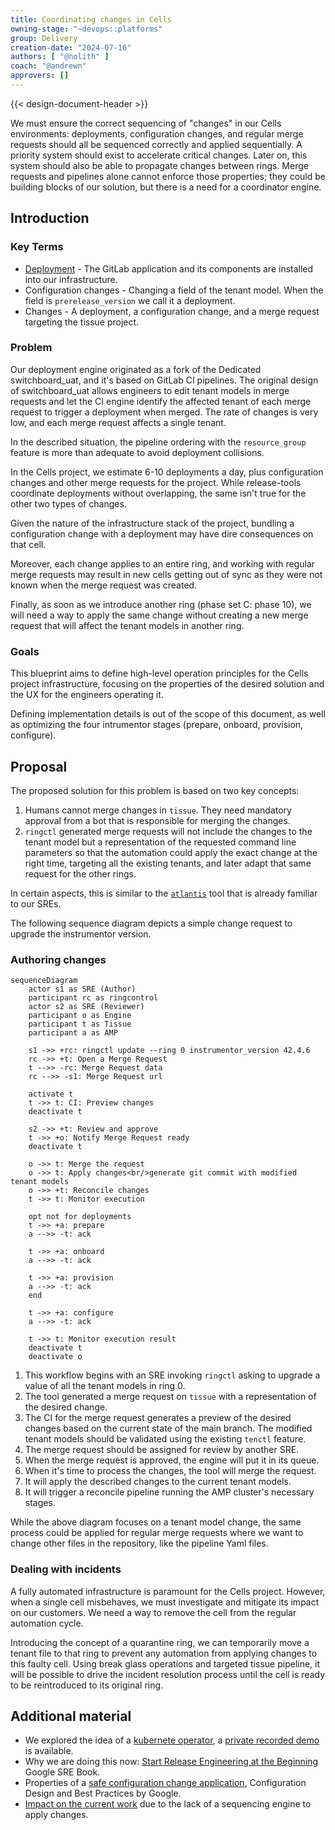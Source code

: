```yaml
---
title: Coordinating changes in Cells
owning-stage: "~devops::platforms"
group: Delivery
creation-date: "2024-07-16"
authors: [ "@nolith" ]
coach: "@andrewn"
approvers: []
---
```


{{< design-document-header >}}

We must ensure the correct sequencing of "changes" in our Cells environments: deployments, configuration changes, and regular merge requests should all be sequenced correctly and applied sequentially. A priority system should exist to accelerate critical changes. Later on, this system should also be able to propagate changes between rings. Merge requests and pipelines alone cannot enforce those properties; they could be building blocks of our solution, but there is a need for a coordinator engine.

## Introduction

### Key Terms

- [Deployment](deployments.md) - The GitLab application and its components are installed into our infrastructure.
- Configuration changes - Changing a field of the tenant model. When the field is `prerelease_version` we call it a deployment.
- Changes - A deployment, a configuration change, and a merge request targeting the tissue project.

### Problem

Our deployment engine originated as a fork of the Dedicated switchboard_uat, and it's based on GitLab CI pipelines. The original design of switchboard_uat allows engineers to edit tenant models in merge requests and let the CI engine identify the affected tenant of each merge request to trigger a deployment when merged. The rate of changes is very low, and each merge request affects a single tenant.

In the described situation, the pipeline ordering with the `resource_group` feature is more than adequate to avoid deployment collisions.

In the Cells project, we estimate 6-10 deployments a day, plus configuration changes and other merge requests for the project. While release-tools coordinate deployments without overlapping, the same isn't true for the other two types of changes.

Given the nature of the infrastructure stack of the project, bundling a configuration change with a deployment may have dire consequences on that cell.

Moreover, each change applies to an entire ring, and working with regular merge requests may result in new cells getting out of sync as they were not known when the merge request was created.

Finally, as soon as we introduce another ring (phase set C: phase 10), we will need a way to apply the same change without creating a new merge request that will affect the tenant models in another ring.

### Goals

This blueprint aims to define high-level operation principles for the Cells project infrastructure, focusing on the properties of the desired solution and the UX for the engineers operating it.

Defining implementation details is out of the scope of this document, as well as optimizing the four intrumentor stages (prepare, onboard, provision, configure).

## Proposal

The proposed solution for this problem is based on two key concepts:

1. Humans cannot merge changes in `tissue`. They need mandatory approval from a bot that is responsible for merging the changes.
2. `ringctl` generated merge requests will not include the changes to the tenant model but a representation of the requested command line parameters so that the automation could apply the exact change at the right time, targeting all the existing tenants, and later adapt that same request for the other rings.

In certain aspects, this is similar to the [`atlantis`](https://www.runatlantis.io/) tool that is already familiar to our SREs.

The following sequence diagram depicts a simple change request to upgrade the instrumentor version.

### Authoring changes

```mermaid
sequenceDiagram
    actor s1 as SRE (Author)
    participant rc as ringcontrol
    actor s2 as SRE (Reviewer)
    participant o as Engine
    participant t as Tissue
    participant a as AMP

    s1 ->> +rc: ringctl update --ring 0 instrumentor_version 42.4.6
    rc ->> +t: Open a Merge Request
    t -->> -rc: Merge Request data
    rc -->> -s1: Merge Request url

    activate t
    t ->> t: CI: Preview changes
    deactivate t

    s2 ->> +t: Review and approve
    t ->> +o: Notify Merge Request ready
    deactivate t

    o ->> t: Merge the request
    o ->> t: Apply changes<br/>generate git commit with modified tenant models
    o ->> +t: Reconcile changes
    t ->> t: Monitor execution

    opt not for deployments
    t ->> +a: prepare
    a -->> -t: ack

    t ->> +a: onboard
    a -->> -t: ack

    t ->> +a: provision
    a -->> -t: ack
    end

    t ->> +a: configure
    a -->> -t: ack

    t ->> t: Monitor execution result
    deactivate t
    deactivate o
```

1. This workflow begins with an SRE invoking `ringctl` asking to upgrade a value of all the tenant models in ring 0.
1. The tool generated a merge request on `tissue` with a representation of the desired change.
1. The CI for the merge request generates a preview of the desired changes based on the current state of the main branch. The modified tenant models should be validated using the existing `tenctl` feature.
1. The merge request should be assigned for review by another SRE.
1. When the merge request is approved, the engine will put it in its queue.
1. When it's time to process the changes, the tool will merge the request.
1. It will apply the described changes to the current tenant models.
1. It will trigger a reconcile pipeline running the AMP cluster's necessary stages.

While the above diagram focuses on a tenant model change, the same process could be applied for regular merge requests where we want to change other files in the repository, like the pipeline Yaml files.

### Dealing with incidents

A fully automated infrastructure is paramount for the Cells project. However, when a single cell misbehaves, we must investigate and mitigate its impact on our customers. We need a way to remove the cell from the regular automation cycle.

Introducing the concept of a quarantine ring, we can temporarily move a tenant file to that ring to prevent any automation from applying changes to this faulty cell. Using break glass operations and targeted tissue pipeline, it will be possible to drive the incident resolution process until the cell is ready to be reintroduced to its original ring.

## Additional material

- We explored the idea of a [kubernete operator](https://gitlab.com/nolith/ringctl-operator), a [private recorded demo](https://www.youtube.com/watch?v=55glecMYD7k&t=1m) is available.
- Why we are doing this now: [Start Release Engineering at the Beginning](https://sre.google/sre-book/release-engineering/#start-release-engineering-at-the-beginning-8ksKtxCm) Google SRE Book.
- Properties of a [safe configuration change application](https://sre.google/workbook/configuration-design/#safe-configuration-change-application), Configuration Design and Best Practices by Google.
- [Impact on the current work](https://gitlab.com/gitlab-com/gl-infra/production-engineering/-/issues/25601#note_1996861638) due to the lack of a sequencing engine to apply changes.
